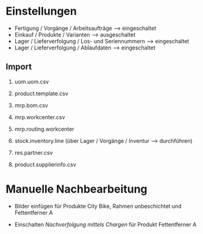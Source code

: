 # Einstellungen

- Fertigung / Vorgänge / Arbeitsaufträge --> eingeschaltet
- Einkauf / Produkte / Varianten --> ausgeschaltet
- Lager / Lieferverfolgung / Los- und Seriennummern --> eingeschaltet
- Lager / Lieferverfolgung / Ablaufdaten --> eingeschaltet

## Import

1. uom.uom.csv

1. product.template.csv

1. mrp.bom.csv

1. mrp.workcenter.csv

1. mrp.routing.workcenter

1. stock.inventory.line (über Lager / Vorgänge / Inventur --> durchführen)

1. res.partner.csv

1. product.supplierinfo.csv

# Manuelle Nachbearbeitung

- Bilder einfügen für Produkte City Bike, Rahmen unbeschichtet und Fettentferner A

- Einschalten *Nachverfolgung mittels Chargen* für Produkt Fettentferner A